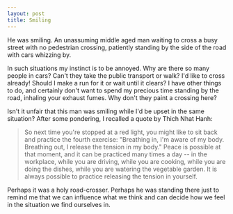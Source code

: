 ```yaml
---
layout: post
title: Smiling
---
```


He was smiling. An unassuming middle aged man waiting to cross a busy street with no pedestrian crossing, patiently standing by the side of the road with cars whizzing by.

In such situations my instinct is to be annoyed. Why are there so many people in cars? Can't they take the public transport or walk? I'd like to cross already! Should I make a run for it or wait until it clears? I have other things to do, and certainly don't want to spend my precious time standing by the road, inhaling your exhaust fumes. Why don't they paint a crossing here?

Isn't it unfair that this man was smiling while I'd be upset in the same situation? After some pondering, I recalled a quote by Thich Nhat Hanh:

> So next time you're stopped at a red light, you might like to sit back and practice the fourth exercise: "Breathing in, I'm aware of my body. Breathing out, I release the tension in my body." Peace is possible at that moment, and it can be practiced many times a day -- in the workplace, while you are driving, while you are cooking, while you are doing the dishes, while you are watering the vegetable garden. It is always possible to practice releasing the tension in yourself.

Perhaps it was a holy road-crosser. Perhaps he was standing there just to remind me that we can influence what we think and can decide how we feel in the situation we find ourselves in.
